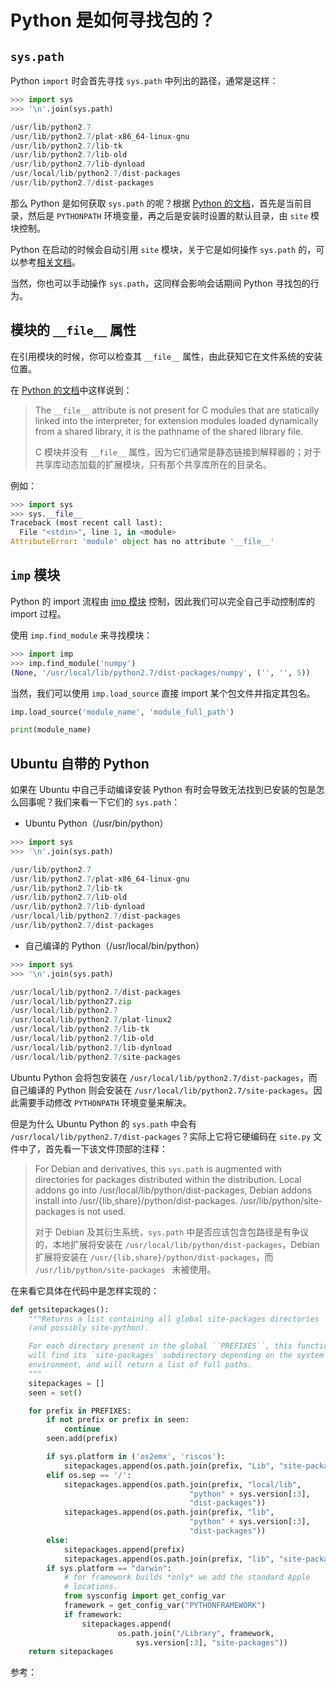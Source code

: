 # Python 是如何寻找包的？


## ``sys.path``

Python ``import`` 时会首先寻找 ``sys.path`` 中列出的路径，通常是这样：

```py
>>> import sys
>>> '\n'.join(sys.path)

/usr/lib/python2.7
/usr/lib/python2.7/plat-x86_64-linux-gnu
/usr/lib/python2.7/lib-tk
/usr/lib/python2.7/lib-old
/usr/lib/python2.7/lib-dynload
/usr/local/lib/python2.7/dist-packages
/usr/lib/python2.7/dist-packages
```

那么 Python 是如何获取 ``sys.path`` 的呢？根据 [Python 的文档](https://docs.python.org/2/library/sys.html#sys.path)，首先是当前目录，然后是 ``PYTHONPATH`` 环境变量，再之后是安装时设置的默认目录，由 ``site`` 模块控制。

Python 在启动的时候会自动引用 ``site`` 模块，关于它是如何操作 ``sys.path`` 的，可以参考[相关文档](https://docs.python.org/2/library/site.html#module-site)。

当然，你也可以手动操作 ``sys.path``，这同样会影响会话期间 Python 寻找包的行为。


## 模块的 ``__file__`` 属性

在引用模块的时候，你可以检查其 ``__file__`` 属性，由此获知它在文件系统的安装位置。

在 [Python 的文档](https://docs.python.org/2/reference/datamodel.html#the-standard-type-hierarchy)中这样说到：

> The ``__file__`` attribute is not present for C modules that are statically linked into the interpreter; for extension modules loaded dynamically from a shared library, it is the pathname of the shared library file.
> 
> C 模块并没有 ``__file__`` 属性，因为它们通常是静态链接到解释器的；对于共享库动态加载的扩展模块，只有那个共享库所在的目录名。

例如：

```py
>>> import sys
>>> sys.__file__
Traceback (most recent call last):
  File "<stdin>", line 1, in <module>
AttributeError: 'module' object has no attribute '__file__'
```


## ``imp`` 模块

Python 的 import 流程由 [imp 模块](https://docs.python.org/2.7/library/imp.html) 控制，因此我们可以完全自己手动控制库的 import 过程。

使用 ``imp.find_module`` 来寻找模块：

```py
>>> import imp
>>> imp.find_module('numpy')
(None, '/usr/local/lib/python2.7/dist-packages/numpy', ('', '', 5))
```

当然，我们可以使用 ``imp.load_source`` 直接 import 某个包文件并指定其包名。

```py
imp.load_source('module_name', 'module_full_path')

print(module_name)
```


## Ubuntu 自带的 Python

如果在 Ubuntu 中自己手动编译安装 Python 有时会导致无法找到已安装的包是怎么回事呢？我们来看一下它们的 ``sys.path``：

- Ubuntu Python（/usr/bin/python）

```py
>>> import sys
>>> '\n'.join(sys.path)

/usr/lib/python2.7
/usr/lib/python2.7/plat-x86_64-linux-gnu
/usr/lib/python2.7/lib-tk
/usr/lib/python2.7/lib-old
/usr/lib/python2.7/lib-dynload
/usr/local/lib/python2.7/dist-packages
/usr/lib/python2.7/dist-packages
```

- 自己编译的 Python（/usr/local/bin/python）

```py
>>> import sys
>>> '\n'.join(sys.path)

/usr/local/lib/python2.7/dist-packages
/usr/local/lib/python27.zip
/usr/local/lib/python2.7
/usr/local/lib/python2.7/plat-linux2
/usr/local/lib/python2.7/lib-tk
/usr/local/lib/python2.7/lib-old
/usr/local/lib/python2.7/lib-dynload
/usr/local/lib/python2.7/site-packages
```

Ubuntu Python 会将包安装在 ``/usr/local/lib/python2.7/dist-packages``，而自己编译的 Python 则会安装在 ``/usr/local/lib/python2.7/site-packages``。因此需要手动修改 ``PYTHONPATH`` 环境变量来解决。

但是为什么 Ubuntu Python 的 ``sys.path`` 中会有 ``/usr/local/lib/python2.7/dist-packages``？实际上它将它硬编码在 ``site.py`` 文件中了，首先看一下该文件顶部的注释：

> For Debian and derivatives, this ``sys.path`` is augmented with directories for packages distributed within the distribution. Local addons go into /usr/local/lib/python/dist-packages, Debian addons install into /usr/{lib,share}/python/dist-packages. /usr/lib/python/site-packages is not used.
> 
> 对于 Debian 及其衍生系统，``sys.path`` 中是否应该包含包路径是有争议的，本地扩展将安装在 ``/usr/local/lib/python/dist-packages``，Debian 扩展将安装在 ``/usr/{lib,share}/python/dist-packages``，而 ``/usr/lib/python/site-packages `` 未被使用。

在来看它具体在代码中是怎样实现的：

```py
def getsitepackages():
    """Returns a list containing all global site-packages directories
    (and possibly site-python).

    For each directory present in the global ``PREFIXES``, this function
    will find its `site-packages` subdirectory depending on the system
    environment, and will return a list of full paths.
    """
    sitepackages = []
    seen = set()

    for prefix in PREFIXES:
        if not prefix or prefix in seen:
            continue
        seen.add(prefix)

        if sys.platform in ('os2emx', 'riscos'):
            sitepackages.append(os.path.join(prefix, "Lib", "site-packages"))
        elif os.sep == '/':
            sitepackages.append(os.path.join(prefix, "local/lib",
                                        "python" + sys.version[:3],
                                        "dist-packages"))
            sitepackages.append(os.path.join(prefix, "lib",
                                        "python" + sys.version[:3],
                                        "dist-packages"))
        else:
            sitepackages.append(prefix)
            sitepackages.append(os.path.join(prefix, "lib", "site-packages"))
        if sys.platform == "darwin":
            # for framework builds *only* we add the standard Apple
            # locations.
            from sysconfig import get_config_var
            framework = get_config_var("PYTHONFRAMEWORK")
            if framework:
                sitepackages.append(
                        os.path.join("/Library", framework,
                            sys.version[:3], "site-packages"))
    return sitepackages
```


参考：[](https://leemendelowitz.github.io/blog/how-does-python-find-packages.html)
